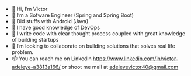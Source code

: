 - 👋 Hi, I’m Victor
- 👀 I’m a Sofware Engineer (Spring and Spring Boot)
- 👀 Did stuffs with Android (Java)
- 🌱 I have good knowledge of DevOps
- 👀 I write code with clear thought process coupled with great knowledge of building startups
- 💞️ I’m looking to collaborate on building solutions that solves real life problem.
- 📫 You can reach me on Linkedln https://www.linkedin.com/in/victor-adeleye-a3813a166/ or shoot me mail at adeleyevictor40@gmail.com

<!---
Vhictor/Vhictor is a ✨ special ✨ repository because its `README.md` (this file) appears on your GitHub profile.
You can click the Preview link to take a look at your changes.
--->
